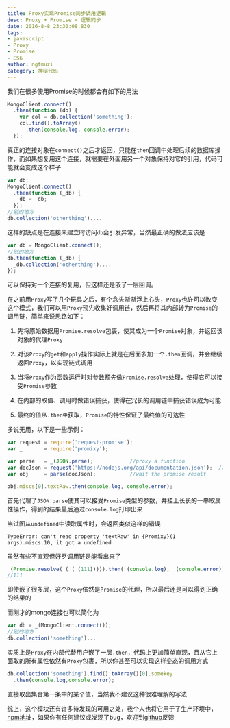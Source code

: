 ```yaml
---
title: Proxy实现Promise同步调用逻辑  
desc: Proxy + Promise = 逻辑同步  
date: 2016-8-8 23:30:08.830
tags: 
- javascript
- Proxy
- Promise
- ES6
author: ngtmuzi  
category: 神秘代码  
---
```


我们在很多使用Promise的时候都会有如下的用法
```javascript
MongoClient.connect()
  .then(function (db) {
    var col = db.collection('something');
    col.find().toArray()
      .then(console.log, console.error);
  });
```

真正的连接对象在`connect()`之后才返回，只能在`then`回调中处理后续的数据库操作，而如果想复用这个连接，就需要在外面用另一个对象保持对它的引用，代码可能就会变成这个样子
```javascript
var db;
MongoClient.connect()
  .then(function (_db) {
    db = _db;
  });
//别的地方
db.collection('otherthing')....
```

这样的缺点是在连接未建立时访问`db`会引发异常，当然最正确的做法应该是
```javascript
var db = MongoClient.connect();
//别的地方
db.then(function (_db) {
  _db.collection('otherthing')....
});
```

可以保持对一个连接的复用，但这样还是嵌了一层回调。


在之前用`Proxy`写了几个玩具之后，有个念头渐渐浮上心头，`Proxy`也许可以改变这个模式，我们可以用`Proxy`预先收集好调用链，然后再将其内部转为`Promise`的调用链，简单来说思路如下：

1. 先将原始数据用`Promise.resolve`包裹，使其成为一个`Promise`对象，并返回该对象的代理`Proxy`

2. 对该`Proxy`的`get`和`apply`操作实际上就是在后面多加一个`.then`回调，并会继续返回`Proxy`，以实现链式调用

3. 当将`Proxy`作为函数运行时对参数预先做`Promise.resolve`处理，使得它可以接受`Promise`参数

4. 在内部的取值、调用时做错误捕获，使得在冗长的调用链中捕获错误成为可能

5. 最终的值从`.then中`获取，`Promise`的特性保证了最终值的可达性



多说无用，以下是一些示例：

```javascript
var request = require('request-promise');
var _       = require('promixy');

var parse   = _(JSON.parse);            //proxy a function
var docJson = request('https://nodejs.org/api/documentation.json');  //a promise 
var obj     = parse(docJson);           //wait the promise result

obj.miscs[0].textRaw.then(console.log, console.error);
```

首先代理了`JSON.parse`使其可以接受`Promise`类型的参数，并挂上长长的一串取属性操作，得到的结果最后通过`console.log`打印出来


当试图从`undefined`中读取属性时，会返回类似这样的错误
```
TypeError: can't read property 'textRaw' in {Promixy}(1 args).miscs.10, it got a undefined
```

虽然有些不直观但好歹调用链是能看出来了
```javascript
_(Promise.resolve(_(_(_(111))))).then(_(console.log), _(console.error));
//111
```

即使嵌了很多层，这个`Proxy`依然是`Promise`的代理，所以最后还是可以得到正确的结果的


而刚才的mongo连接也可以简化为

```javascript
var db = _(MongoClient.connect());
//别的地方
db.collection('something')...
```

实质上是`Proxy`在内部代替用户嵌了一层`.then`，代码上更加简单直观，且从它上面取的所有属性依然有`Proxy`包裹，所以你甚至可以实现这样变态的调用方式

```javascript
db.collection('something').find().toArray()[0].somekey
  .then(console.log,console.error);
```

直接取出集合第一条中的某个值，当然我不建议这种很难理解的写法


综上，这个模块还有许多待发现的可用之处，我个人也将它用于了生产环境中，[npm地址](https://www.npmjs.com/package/promixy)，如果你有任何建议或发现了bug，欢迎到[github](https://github.com/ngtmuzi/promixy)反馈